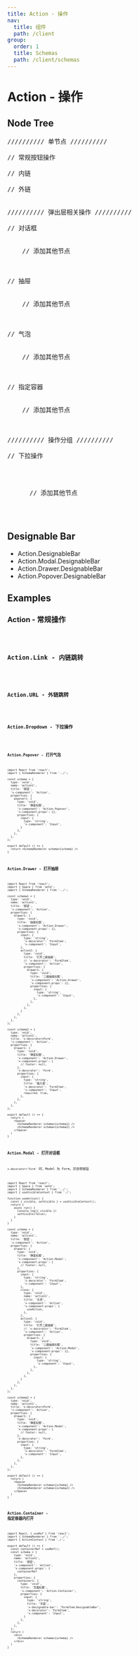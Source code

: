 ```yaml
---
title: Action - 操作
nav:
  title: 组件
  path: /client
group:
  order: 1
  title: Schemas
  path: /client/schemas
---
```


# Action - 操作

## Node Tree

<pre lang="tsx">
////////// 单节点 //////////

// 常规按钮操作
<Action/>
// 内链
<Action.Link/>
// 外链
<Action.URL/>

////////// 弹出层相关操作 //////////

// 对话框
<Action title={'按钮标题'}>
  <Action.Modal title={'对话框标题'}>
    // 添加其他节点
  </Action.Modal>
</Action>

// 抽屉
<Action title={'按钮标题'}>
  <Action.Drawer title={'抽屉标题'}>
    // 添加其他节点
  </Action.Drawer>
</Action>

// 气泡
<Action title={'按钮标题'}>
  <Action.Popover title={'气泡标题'}>
    // 添加其他节点
  </Action.Popover>
</Action>

// 指定容器
<Action title={'按钮标题'}>
  <Action.Container>
    // 添加其他节点
  </Action.Container>
</Action>

////////// 操作分组 //////////

// 下拉操作
<Action.Dropdown>
  <Action/>
  <Action title={'按钮标题'}>
    <Action.Modal title={'对话框标题'}>
      // 添加其他节点
    </Action.Modal>
  </Action>
</Action.Dropdown>
</pre>

## Designable Bar

- Action.DesignableBar
- Action.Modal.DesignableBar
- Action.Drawer.DesignableBar
- Action.Popover.DesignableBar

## Examples

### Action - 常规操作

<code src="./demos/demo1.tsx">

### Action.Link - 内链跳转

<code src="./demos/demo2.tsx">

### Action.URL - 外链跳转

<code src="./demos/demo3.tsx">

### Action.Dropdown - 下拉操作

<code src="./demos/demo4.tsx">

### Action.Popover - 打开气泡

```tsx
import React from 'react';
import { SchemaRenderer } from '../';

const schema = {
  type: 'void',
  name: 'action1',
  title: '按钮',
  'x-component': 'Action',
  properties: {
    popover1: {
      type: 'void',
      title: '弹窗标题',
      'x-component': 'Action.Popover',
      'x-component-props': {},
      properties: {
        input: {
          type: 'string',
          'x-component': 'Input',
        }
      },
    },
  },
};

export default () => {
  return <SchemaRenderer schema={schema} />
}
```

### Action.Drawer - 打开抽屉

```tsx
import React from 'react';
import { Space } from 'antd';
import { SchemaRenderer } from '../';

const schema1 = {
  type: 'void',
  name: 'action1',
  title: '按钮',
  'x-component': 'Action',
  properties: {
    drawer1: {
      type: 'void',
      title: '抽屉标题',
      'x-component': 'Action.Drawer',
      'x-component-props': {},
      properties: {
        input: {
          type: 'string',
          'x-decorator': 'FormItem',
          'x-component': 'Input',
        },
        action2: {
          type: 'void',
          title: '打开二级抽屉',
          // 'x-decorator': 'FormItem',
          'x-component': 'Action',
          properties: {
            drawer1: {
              type: 'void',
              title: '二级抽屉标题',
              'x-component': 'Action.Drawer',
              'x-component-props': {},
              properties: {
                input: {
                  type: 'string',
                  'x-component': 'Input',
                },
              },
            },
          },
        }
      },
    },
  },
};

const schema2 = {
  type: 'void',
  name: 'action1',
  title: 'x-decorator=Form',
  'x-component': 'Action',
  properties: {
    drawer1: {
      type: 'void',
      title: '弹窗标题',
      'x-component': 'Action.Drawer',
      'x-component-props': {
        // footer: null,
      },
      'x-decorator': 'Form',
      properties: {
        input: {
          type: 'string',
          title: '输入框',
          'x-decorator': 'FormItem',
          'x-component': 'Input',
          required: true,
        },
      },
    },
  },
};

export default () => {
  return (
    <Space>
      <SchemaRenderer schema={schema1} />
      <SchemaRenderer schema={schema2} />
    </Space>
  )
}
```

### Action.Modal - 打开对话框

`x-decorator='Form'` 时，Model 为 Form，并自带按钮

```tsx
import React from 'react';
import { Space } from 'antd';
import { SchemaRenderer } from '../';
import { useVisibleContext } from './';

function useAction() {
  const { visible, setVisible } = useVisibleContext();
  return {
    async run() {
      console.log({ visible })
      setVisible(false);
    }
  }
}

const schema = {
  type: 'void',
  name: 'action1',
  title: '按钮',
  'x-component': 'Action',
  properties: {
    drawer1: {
      type: 'void',
      title: '弹窗标题',
      'x-component': 'Action.Modal',
      'x-component-props': {
        // footer: null,
      },
      properties: {
        input: {
          type: 'string',
          'x-decorator': 'FormItem',
          'x-component': 'Input',
        },
        close: {
          type: 'void',
          name: 'action1',
          title: '关闭',
          'x-component': 'Action',
          'x-component-props': {
            useAction,
          },
        },
        action2: {
          type: 'void',
          title: '打开二级抽屉',
          // 'x-decorator': 'FormItem',
          'x-component': 'Action',
          properties: {
            drawer1: {
              type: 'void',
              title: '二级抽屉标题',
              'x-component': 'Action.Modal',
              'x-component-props': {},
              properties: {
                input: {
                  type: 'string',
                  'x-component': 'Input',
                },
              },
            },
          },
        }
      },
    },
  },
};

const schema2 = {
  type: 'void',
  name: 'action1',
  title: 'x-decorator=Form',
  'x-component': 'Action',
  properties: {
    drawer1: {
      type: 'void',
      title: '弹窗标题',
      'x-component': 'Action.Modal',
      'x-component-props': {
        // footer: null,
      },
      'x-decorator': 'Form',
      properties: {
        input: {
          type: 'string',
          'x-decorator': 'FormItem',
          'x-component': 'Input',
        },
      },
    },
  },
};

export default () => {
  return (
    <Space>
      <SchemaRenderer schema={schema} />
      <SchemaRenderer schema={schema2} />
    </Space>
  )
}
```

### Action.Container - 指定容器内打开

```tsx
import React, { useRef } from 'react';
import { SchemaRenderer } from '../';
import { ActionContext } from './';

export default () => {
  const containerRef = useRef();
  const schema = {
    type: 'void',
    name: 'action1',
    title: '按钮',
    'x-component': 'Action',
    'x-component-props': {
      containerRef
    },
    properties: {
      container1: {
        type: 'void',
        title: '页面标题',
        'x-component': 'Action.Container',
        properties: {
          input: {
            type: 'string',
            title: '字段',
            'x-designable-bar': 'FormItem.DesignableBar',
            'x-decorator': 'FormItem',
            'x-component': 'Input',
          }
        },
      },
    },
  };
  return (
    <div>
      <SchemaRenderer schema={schema} />
    </div>
  )
}
```
